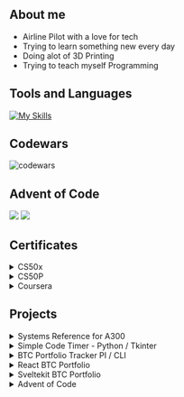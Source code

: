 ## About me
<ul>
  <li>Airline Pilot with a love for tech</li>
  <li>Trying to learn something new every day</li>
  <li>Doing alot of 3D Printing</li>
  <li>Trying to teach myself Programming</li>
</ul>

## Tools and Languages
[![My Skills](https://skillicons.dev/icons?i=bash,html,css,js,debian,arch,docker,github,neovim,py&perline=5)](https://skillicons.dev)

## Codewars
![codewars](https://www.codewars.com/users/JetDev22/badges/small)

## Advent of Code
![](https://img.shields.io/badge/days%20✅-16-green)     ![](https://img.shields.io/badge/stars%20⭐-32-yellow)

## Certificates
<details>
<summary>CS50x</summary>
<img width="600px" src="certifications/CS50x.png"><br>
<img width="600px" src="certifications/edxCS50x.png">
</details>
<details>
  <summary>CS50P</summary>
  <img width="600px" src="certifications/CS50P.png">
</details>
<details>
  <summary>Coursera</summary>
  <img width="600px" src="certifications/DockerIntroductionCert.png"><br>
  <img width="600px" src="certifications/LinuxFundamentalsCert.png"><br>
  <img width="600px" src="certifications/LinuxForDevsCert.png"><br>
  <img width="600px" src="certifications/OSSDevelopementMethodsCert.png"><br>
  <img width="600px" src="certifications/GoogleITProfessional.png">

</details>

## Projects
<details>
<summary>Systems Reference for A300</summary>
<p>Website to quickly review the systems of the A300-600RF and create a review pdf for systems and non-normal procedures. For company internal use only, therefore a private repository. The website was build using Flask, MySQL to store all system data and Javascript to enable theme switching for pico.css. I will release a blank version (without the company database file). This may be of use for projects that store study notes, recepies ...</p>
<img width="600px" src="projects/A300/Reference0.png"><br>
<img width="600px" src="projects/A300/Reference1.png"><br>
<img width="600px" src="projects/A300/Reference2.png"><br>
<img width="600px" src="projects/A300/Reference3.png"><br>
</details>
<details>
<summary>Simple Code Timer - Python / Tkinter</summary>
<p>I wanted to build a small code timer for myself, to time my sessions. I took this idea to learn a bit of tkinter to create desktop python apps. Since I found tkinter to look a bit old'ish for my taste, I tried tkkbootstrap. This made the looks of it bit more modern.<a href="https://github.com/JetDev22/Code-Timer"> Go to Project here</a></p>
<img style="float: left" src="projects/CodeTimer/screen1.png" width="310px">
<img src="projects/CodeTimer/screen2.png" width="300px"><br>
</details>
<details>
<summary>BTC Portfolio Tracker PI / CLI</summary>
<img width="600px" src="pictures/summary.png"><br>
<p>Two BTC Portfolio Tracker based on python.
<ol><li>One displays to an 16x2 LCD connected to any Raspberry Pi</li>
<li>One uses the CLI</li>
<li>One uses a 64x64 LED Matrix</li></ol>
<a href="https://github.com/JetDev22/BTC-Tracker">Go to the project here</a></p>
</details>
<details>
<summary>React BTC Portfolio</summary>
<img width="600px" src="https://raw.githubusercontent.com/JetDev22/react-btc-portfolio/main/screenshots/app.png"><br>
<p>React App to show some stats on your &#8383; portfolio
<a href="https://github.com/JetDev22/react-btc-portfolio">Go to the project here</a></p>
</details>
<details>
  <summary>Sveltekit BTC Portfolio</summary>
  <img width="600px" src="https://github.com/JetDev22/sveltekit-BTC-Portfolio/blob/master/screenshot.png"><br>
  <p>Sveltekit Version of my &#8383; Portfolio tracker.
  <a href="https://github.com/JetDev22/sveltekit-BTC-Portfolio/">Go to project here</a></p>
</details>
<details>
<summary>Advent of Code</summary>
<img width="600px" src="https://camo.githubusercontent.com/358bbec7bb4c5b6cff8948a93f2e1f0bbd66ada1007359fae5b5efb9057b905a/68747470733a2f2f656e637279707465642d74626e302e677374617469632e636f6d2f696d616765733f713d74626e3a414e6439476354336a4f4b32777845356d657134516e33325a38493742617373474935427742367268512673"><br>
<p>My Advent of Code solutions. Great way to keep coding motivation up</p>
<a href="https://github.com/JetDev22/AdventOfCode?tab=readme-ov-file"> Find my solutions here</a>
</details>
